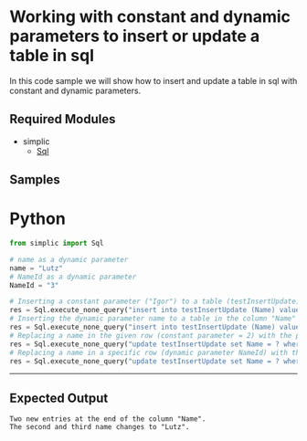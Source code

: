 # Working with constant and dynamic parameters to insert or update a table in sql

In this code sample we will show how to insert and update a table in sql with constant and dynamic parameters.
## Required Modules

- simplic
  - [Sql](xref:PythonAPI.Sql)
  

## Samples

# Python

```python
from simplic import Sql

# name as a dynamic parameter 
name = "Lutz"
# NameId as a dynamic parameter
NameId = "3"

# Inserting a constant parameter ("Igor") to a table (testInsertUpdate) in the column "Name"
res = Sql.execute_none_query("insert into testInsertUpdate (Name) values (?)", "default", ["Igor"])
# Inserting the dynamic parameter name to a table in the column "Name"
res = Sql.execute_none_query("insert into testInsertUpdate (Name) values (?)", "default", [name])
# Replacing a name in the given row (constant parameter = 2) with the parameter name.
res = Sql.execute_none_query("update testInsertUpdate set Name = ? where ID = ?", "default", [name, 2])
# Replacing a name in a specific row (dynamic parameter NameId) with the parameter name.
res = Sql.execute_none_query("update testInsertUpdate set Name = ? where ID = ?", "default", [name, NameID])
```
***

## Expected Output 
```
Two new entries at the end of the column "Name".
The second and third name changes to "Lutz".
```